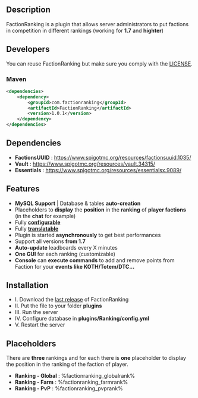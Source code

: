 ## Description

FactionRanking is a plugin that allows server administrators to put factions in competition in different rankings (working for **1.7** and **highter**)

## Developers

You can reuse FactionRanking but make sure you comply with the [LICENSE](https://github.com/thisisnzed/FactionRanking/blob/main/LICENSE).

### Maven

```xml
<dependencies>
    <dependency>
        <groupId>com.factionranking</groupId>
        <artifactId>FactionRanking</artifactId>
        <version>1.0.1</version>
    </dependency>
</dependencies>
```

## Dependencies

* **FactionsUUID** : https://www.spigotmc.org/resources/factionsuuid.1035/
* **Vault** : https://www.spigotmc.org/resources/vault.34315/
* **Essentials** : https://www.spigotmc.org/resources/essentialsx.9089/

## Features

* **MySQL Support** | Database & tables **auto-creation**
* Placeholders to **display** the **position** in the **ranking** of **player factions** (in the **chat** for example)
* Fully **[configurable](https://github.com/thisisnzed/FactionRanking/blob/main/src/main/resources/config.yml)**
* Fully **[translatable](https://github.com/thisisnzed/FactionRanking/blob/main/src/main/resources/lang.yml)**
* Plugin is started **asynchronously** to get best performances
* Support all versions **from 1.7**
* **Auto-update** leadboards every X minutes
* **One GUI** for each ranking (customizable)
* **Console** can **execute commands** to add and remove points from Faction for your **events like KOTH/Totem/DTC...**

## Installation

* I. Download the [last release](https://github.com/thisisnzed/FactionRanking/releases) of FactionRanking
* II. Put the file to your folder **plugins**
* III. Run the server
* IV. Configure database in **plugins/Ranking/config.yml**
* V. Restart the server

## Placeholders

There are **three** rankings and for each there is **one** placeholder to display the position in the ranking of the faction of player.

* **Ranking - Global** : %factionranking_globalrank%
* **Ranking - Farm** : %factionranking_farmrank%
* **Ranking - PvP** : %factionranking_pvprank%
